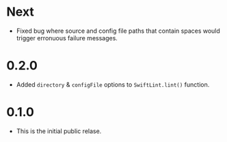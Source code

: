 # Next

- Fixed bug where source and config file paths that contain spaces would trigger erronuous failure messages.

# 0.2.0

- Added `directory` & `configFile` options to `SwiftLint.lint()` function.

# 0.1.0

- This is the initial public relase.

